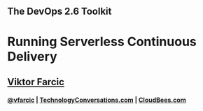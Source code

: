 <!-- .slide: class="center" -->
## The DevOps 2.6 Toolkit

# Running Serverless Continuous Delivery

## [Viktor Farcic](http://technologyconversations.com/about/)

#### [@vfarcic](https://twitter.com/vfarcic) | [TechnologyConversations.com](http://technologyconversations.com) |  [CloudBees.com](https://www.cloudbees.com)
